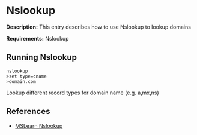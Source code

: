 # Nslookup

**Description:** This entry describes how to use Nslookup to lookup domains

**Requirements:** Nslookup

## Running Nslookup

```
nslookup
>set type=cname
>domain.com
```

Lookup different record types for domain name (e.g. a,mx,ns)
  
## References
* [MSLearn Nslookup](https://learn.microsoft.com/en-us/windows-server/administration/windows-commands/nslookup)
